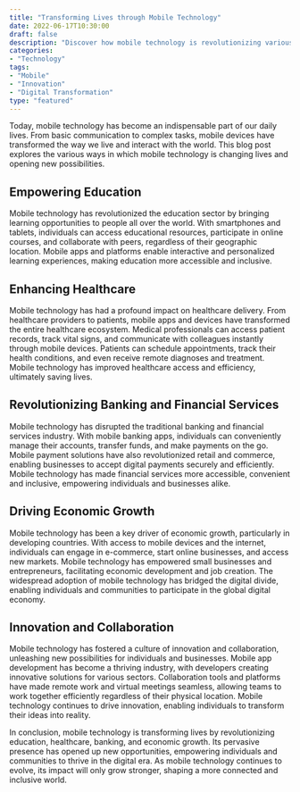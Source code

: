 ```yaml
--- 
title: "Transforming Lives through Mobile Technology"
date: 2022-06-17T10:30:00
draft: false
description: "Discover how mobile technology is revolutionizing various aspects of our lives and creating new opportunities for individuals and communities."
categories:
- "Technology"
tags:
- "Mobile"
- "Innovation"
- "Digital Transformation"
type: "featured"
---
```


Today, mobile technology has become an indispensable part of our daily lives. From basic communication to complex tasks, mobile devices have transformed the way we live and interact with the world. This blog post explores the various ways in which mobile technology is changing lives and opening new possibilities.

## Empowering Education
Mobile technology has revolutionized the education sector by bringing learning opportunities to people all over the world. With smartphones and tablets, individuals can access educational resources, participate in online courses, and collaborate with peers, regardless of their geographic location. Mobile apps and platforms enable interactive and personalized learning experiences, making education more accessible and inclusive.

## Enhancing Healthcare
Mobile technology has had a profound impact on healthcare delivery. From healthcare providers to patients, mobile apps and devices have transformed the entire healthcare ecosystem. Medical professionals can access patient records, track vital signs, and communicate with colleagues instantly through mobile devices. Patients can schedule appointments, track their health conditions, and even receive remote diagnoses and treatment. Mobile technology has improved healthcare access and efficiency, ultimately saving lives.

## Revolutionizing Banking and Financial Services
Mobile technology has disrupted the traditional banking and financial services industry. With mobile banking apps, individuals can conveniently manage their accounts, transfer funds, and make payments on the go. Mobile payment solutions have also revolutionized retail and commerce, enabling businesses to accept digital payments securely and efficiently. Mobile technology has made financial services more accessible, convenient and inclusive, empowering individuals and businesses alike.

## Driving Economic Growth
Mobile technology has been a key driver of economic growth, particularly in developing countries. With access to mobile devices and the internet, individuals can engage in e-commerce, start online businesses, and access new markets. Mobile technology has empowered small businesses and entrepreneurs, facilitating economic development and job creation. The widespread adoption of mobile technology has bridged the digital divide, enabling individuals and communities to participate in the global digital economy.

## Innovation and Collaboration
Mobile technology has fostered a culture of innovation and collaboration, unleashing new possibilities for individuals and businesses. Mobile app development has become a thriving industry, with developers creating innovative solutions for various sectors. Collaboration tools and platforms have made remote work and virtual meetings seamless, allowing teams to work together efficiently regardless of their physical location. Mobile technology continues to drive innovation, enabling individuals to transform their ideas into reality.

In conclusion, mobile technology is transforming lives by revolutionizing education, healthcare, banking, and economic growth. Its pervasive presence has opened up new opportunities, empowering individuals and communities to thrive in the digital era. As mobile technology continues to evolve, its impact will only grow stronger, shaping a more connected and inclusive world.

